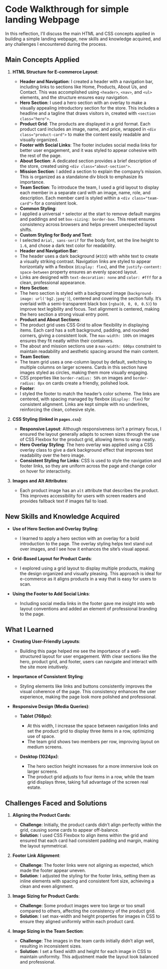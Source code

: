 # Code Walkthrough for simple landing Webpage

In this reflection, I’ll discuss the main HTML and CSS concepts applied in building a simple landing webpage, new skills and knowledge acquired, and any challenges I encountered during the process.

## Main Concepts Applied

1. **HTML Structure for E-commerce Layout**:
   - **Header and Navigation**: I created a header with a navigation bar, including links to sections like Home, Products, About Us, and Contact. This was accomplished using `<header>`, `<nav>`, and `<ul>` elements, and the structure ensures easy navigation.
   - **Hero Section**: I used a hero section with an overlay to make a visually appealing introductory section for the store. This includes a headline and a tagline that draws visitors in, created with `<section class="hero">`.
   - **Product Grid**: The products are displayed in a grid format. Each product card includes an image, name, and price, wrapped in `<div class="product-card">` to make the content easily readable and visually organized.
   - **Footer with Social Links**: The footer includes social media links for better user engagement, and it was styled to appear cohesive with the rest of the page.
   - **About Section**: A dedicated section provides a brief description of the store, created using `<div class="about-section">`.
   - **Mission Section**: I added a section to explain the company’s mission. This is organized as a standalone div block to emphasize its importance.
   - **Team Section**: To introduce the team, I used a grid layout to display each member in a separate card with an image, name, role, and description. Each member card is styled within a `<div class="team-card">` for a consistent look.
   - **Common Styling**:
   - I applied a universal `*` selector at the start to remove default margins and paddings and set `box-sizing: border-box`. This reset ensures consistency across browsers and helps prevent unexpected layout shifts.
   - **Custom Styling for Body and Text**:
   - I selected `Arial, sans-serif` for the body font, set the line height to `1.6`, and chose a dark text color for readability.
   - **Header and Navigation Bar**:
   - The header uses a dark background (`#333`) with white text to create a visually striking contrast. Navigation links are styled to appear horizontally with a flexbox (`display: flex`), and the `justify-content: space-between` property ensures an evenly spaced layout.
   - Links are designed with `text-decoration: none` and `color: #fff` for a clean, professional appearance.
   - **Hero Section**:
   - The hero section is styled with a background image (`background-image: url('bg2.jpeg')`), centered and covering the section fully. It’s overlaid with a semi-transparent black box (`rgba(0, 0, 0, 0.5)`) to improve text legibility and focus. Text alignment is centered, making the hero section a strong visual entry point.
   - **Product and About Sections**:
   - The product grid uses CSS Grid to allow flexibility in displaying items. Each card has a soft background, padding, and rounded corners, giving a consistent look. The `max-width: 100%` on images ensures they fit neatly within their containers.
   - The about and mission sections use a `max-width: 600px` constraint to maintain readability and aesthetic spacing around the main content.
   - **Team Section**:
   - The team grid uses a one-column layout by default, switching to multiple columns on larger screens. Cards in this section have images styled as circles, making them more visually engaging.
   - CSS properties like `border-radius: 50%` on images and `border-radius: 8px` on cards create a friendly, polished look.
   - **Footer**:
   - I styled the footer to match the header’s color scheme. The links are centered, with spacing managed by flexbox (`display: flex`) for consistent alignment. Links are kept simple with no underlines, reinforcing the clean, cohesive style.



2. **CSS Styling (linked in `pages.css`)**:
   - **Responsive Layout**: Although responsiveness isn’t a primary focus, I ensured the layout generally adapts to screen sizes through the use of CSS Flexbox for the product grid, allowing items to wrap neatly.
   - **Hero Overlay Styling**: The hero overlay was applied using a CSS overlay class to give a dark background effect that improves text readability over the hero image.
   - **Consistent Styling for Links**: CSS is used to style the navigation and footer links, so they are uniform across the page and change color on hover for interactivity.
   
3. **Images and Alt Attributes**:
   - Each product image has an `alt` attribute that describes the product. This improves accessibility for users with screen readers and provides fallback text if images fail to load.

## New Skills and Knowledge Acquired

- **Use of Hero Section and Overlay Styling**:
  - I learned to apply a hero section with an overlay for a bold introduction to the page. The overlay styling helps text stand out over images, and I see how it enhances the site’s visual appeal.
  
- **Grid-Based Layout for Product Cards**:
  - I explored using a grid layout to display multiple products, making the design organized and visually pleasing. This approach is ideal for e-commerce as it aligns products in a way that is easy for users to scan.

- **Using the Footer to Add Social Links**:
  - Including social media links in the footer gave me insight into web layout conventions and added an element of professional branding to the page.

## What I Learned

- **Creating User-Friendly Layouts**:
  - Building this page helped me see the importance of a well-structured layout for user engagement. With clear sections like the hero, product grid, and footer, users can navigate and interact with the site more intuitively.
  
- **Importance of Consistent Styling**:
  - Styling elements like links and buttons consistently improves the visual coherence of the page. This consistency enhances the user experience, making the page look more polished and professional.

- **Responsive Design (Media Queries)**:

  - **Tablet (768px)**:
    - At this width, I increase the space between navigation links and set the product grid to display three items in a row, optimizing use of space.
    - The team grid shows two members per row, improving layout on medium screens.

  - **Desktop (1024px)**:
    - The hero section height increases for a more immersive look on larger screens.
    - The product grid adjusts to four items in a row, while the team grid displays three, taking full advantage of the screen real estate.


## Challenges Faced and Solutions

1. **Aligning the Product Cards**:
   - **Challenge**: Initially, the product cards didn’t align perfectly within the grid, causing some cards to appear off-balance.
   - **Solution**: I used CSS Flexbox to align items within the grid and ensured that each card had consistent padding and margin, making the layout symmetrical.

2. **Footer Link Alignment**:
   - **Challenge**: The footer links were not aligning as expected, which made the footer appear uneven.
   - **Solution**: I adjusted the styling for the footer links, setting them as inline elements with spacing and consistent font size, achieving a clean and even alignment.

3. **Image Sizing for Product Cards**:
   - **Challenge**: Some product images were too large or too small compared to others, affecting the consistency of the product grid.
   - **Solution**: I set max-width and height properties for images in CSS to ensure they aligned uniformly within each product card.

4. **Image Sizing in the Team Section**:
   - **Challenge**: The images in the team cards initially didn’t align well, resulting in inconsistent sizes.
   - **Solution**: I set a fixed width and height for each image in CSS to maintain uniformity. This adjustment made the layout look balanced and professional.
